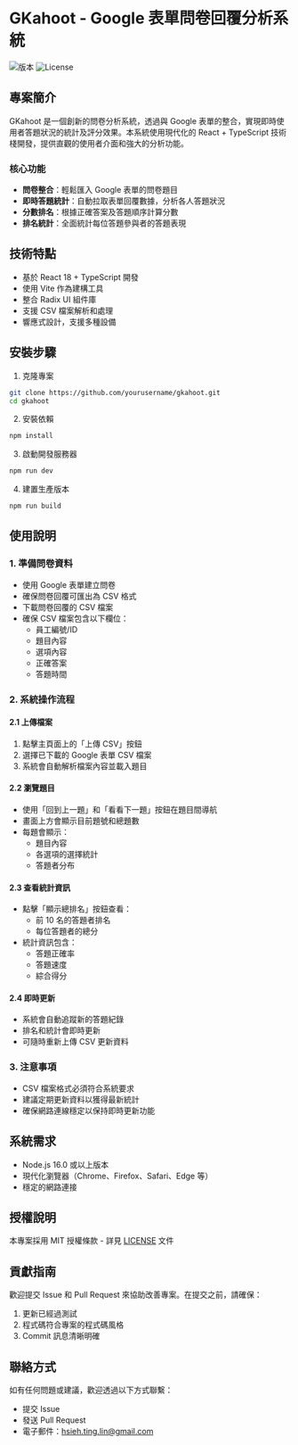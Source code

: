 # GKahoot - Google 表單問卷回覆分析系統

![版本](https://img.shields.io/badge/version-0.0.1-blue.svg)
![License](https://img.shields.io/badge/license-MIT-green.svg)

## 專案簡介

GKahoot 是一個創新的問卷分析系統，透過與 Google 表單的整合，實現即時使用者答題狀況的統計及評分效果。本系統使用現代化的 React + TypeScript 技術棧開發，提供直觀的使用者介面和強大的分析功能。

### 核心功能

- **問卷整合**：輕鬆匯入 Google 表單的問卷題目
- **即時答題統計**：自動拉取表單回覆數據，分析各人答題狀況
- **分數排名**：根據正確答案及答題順序計算分數
- **排名統計**：全面統計每位答題參與者的答題表現

## 技術特點

- 基於 React 18 + TypeScript 開發
- 使用 Vite 作為建構工具
- 整合 Radix UI 組件庫
- 支援 CSV 檔案解析和處理
- 響應式設計，支援多種設備

## 安裝步驟

1. 克隆專案
```bash
git clone https://github.com/yourusername/gkahoot.git
cd gkahoot
```

2. 安裝依賴
```bash
npm install
```

3. 啟動開發服務器
```bash
npm run dev
```

4. 建置生產版本
```bash
npm run build
```

## 使用說明

### 1. 準備問卷資料
- 使用 Google 表單建立問卷
- 確保問卷回覆可匯出為 CSV 格式
- 下載問卷回覆的 CSV 檔案
- 確保 CSV 檔案包含以下欄位：
  - 員工編號/ID
  - 題目內容
  - 選項內容
  - 正確答案
  - 答題時間

### 2. 系統操作流程

#### 2.1 上傳檔案
1. 點擊主頁面上的「上傳 CSV」按鈕
2. 選擇已下載的 Google 表單 CSV 檔案
3. 系統會自動解析檔案內容並載入題目

#### 2.2 瀏覽題目
- 使用「回到上一題」和「看看下一題」按鈕在題目間導航
- 畫面上方會顯示目前題號和總題數
- 每題會顯示：
  - 題目內容
  - 各選項的選擇統計
  - 答題者分布

#### 2.3 查看統計資訊
- 點擊「顯示總排名」按鈕查看：
  - 前 10 名的答題者排名
  - 每位答題者的總分
- 統計資訊包含：
  - 答題正確率
  - 答題速度
  - 綜合得分

#### 2.4 即時更新
- 系統會自動追蹤新的答題紀錄
- 排名和統計會即時更新
- 可隨時重新上傳 CSV 更新資料

### 3. 注意事項
- CSV 檔案格式必須符合系統要求
- 建議定期更新資料以獲得最新統計
- 確保網路連線穩定以保持即時更新功能

## 系統需求

- Node.js 16.0 或以上版本
- 現代化瀏覽器（Chrome、Firefox、Safari、Edge 等）
- 穩定的網路連接

## 授權說明

本專案採用 MIT 授權條款 - 詳見 [LICENSE](LICENSE) 文件

## 貢獻指南

歡迎提交 Issue 和 Pull Request 來協助改善專案。在提交之前，請確保：

1. 更新已經過測試
2. 程式碼符合專案的程式碼風格
3. Commit 訊息清晰明確

## 聯絡方式

如有任何問題或建議，歡迎透過以下方式聯繫：

- 提交 Issue
- 發送 Pull Request
- 電子郵件：[hsieh.ting.lin@gmail.com](mailto:hsieh.ting.lin@gmail.com)